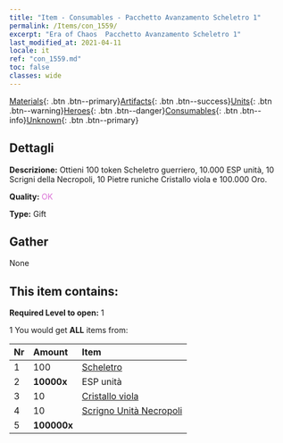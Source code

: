 ```yaml
---
title: "Item - Consumables - Pacchetto Avanzamento Scheletro 1"
permalink: /Items/con_1559/
excerpt: "Era of Chaos  Pacchetto Avanzamento Scheletro 1"
last_modified_at: 2021-04-11
locale: it
ref: "con_1559.md"
toc: false
classes: wide
---
```

 [Materials](/it/Items/){: .btn .btn--primary}[Artifacts](/it/Items/Artifacts/){: .btn .btn--success}[Units](/it/Items/Units/){: .btn .btn--warning}[Heroes](/it/Items/Heroes/){: .btn .btn--danger}[Consumables](/it/Items/Consumables/){: .btn .btn--info}[Unknown](/it/Items/Unknown/){: .btn .btn--primary}

## Dettagli
 **Descrizione:** Ottieni 100 token Scheletro guerriero, 10.000 ESP unità, 10 Scrigni della Necropoli, 10 Pietre runiche Cristallo viola e 100.000 Oro.

 **Quality:** <span style="color: #DA70D6">OK</span>

 **Type:** Gift

## Gather

  None

## This item contains:

 **Required Level to open:** 1

 1 You would get **ALL** items  from:

  | Nr | Amount |     Item    |
  |:---|:-------|:------------|
  | 1 | 100 | [Scheletro](/it/Items/unt_208/) | 
  | 2 |  **10000x** | ESP unità |  | 
  | 3 | 10 | [Cristallo viola](/it/Items/con_720/) | 
  | 4 | 10 | [Scrigno Unità Necropoli](/it/Items/con_1271/) | 
  | 5 |  **100000x** | <i class="fas fa-coins"/> |  | 
